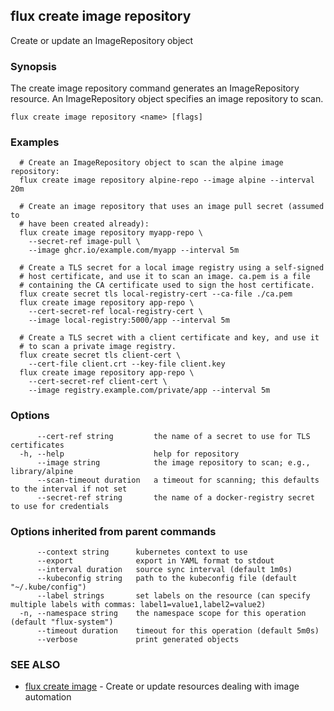 ## flux create image repository

Create or update an ImageRepository object

### Synopsis

The create image repository command generates an ImageRepository resource.
An ImageRepository object specifies an image repository to scan.

```
flux create image repository <name> [flags]
```

### Examples

```
  # Create an ImageRepository object to scan the alpine image repository:
  flux create image repository alpine-repo --image alpine --interval 20m

  # Create an image repository that uses an image pull secret (assumed to
  # have been created already):
  flux create image repository myapp-repo \
    --secret-ref image-pull \
    --image ghcr.io/example.com/myapp --interval 5m

  # Create a TLS secret for a local image registry using a self-signed
  # host certificate, and use it to scan an image. ca.pem is a file
  # containing the CA certificate used to sign the host certificate.
  flux create secret tls local-registry-cert --ca-file ./ca.pem
  flux create image repository app-repo \
    --cert-secret-ref local-registry-cert \
    --image local-registry:5000/app --interval 5m

  # Create a TLS secret with a client certificate and key, and use it
  # to scan a private image registry.
  flux create secret tls client-cert \
    --cert-file client.crt --key-file client.key
  flux create image repository app-repo \
    --cert-secret-ref client-cert \
    --image registry.example.com/private/app --interval 5m

```

### Options

```
      --cert-ref string         the name of a secret to use for TLS certificates
  -h, --help                    help for repository
      --image string            the image repository to scan; e.g., library/alpine
      --scan-timeout duration   a timeout for scanning; this defaults to the interval if not set
      --secret-ref string       the name of a docker-registry secret to use for credentials
```

### Options inherited from parent commands

```
      --context string      kubernetes context to use
      --export              export in YAML format to stdout
      --interval duration   source sync interval (default 1m0s)
      --kubeconfig string   path to the kubeconfig file (default "~/.kube/config")
      --label strings       set labels on the resource (can specify multiple labels with commas: label1=value1,label2=value2)
  -n, --namespace string    the namespace scope for this operation (default "flux-system")
      --timeout duration    timeout for this operation (default 5m0s)
      --verbose             print generated objects
```

### SEE ALSO

* [flux create image](flux_create_image.md)	 - Create or update resources dealing with image automation

